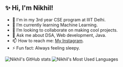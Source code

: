 ## ✨ Hi, I'm Nikhil!

<!--
**Nikhil190804/Nikhil190804** is a ✨ _special_ ✨ repository because its `README.md` (this file) appears on your GitHub profile.

Here are some ideas to get you started:-->
- 🏫 I'm in my 3rd year CSE program at IIIT Delhi.
- 🌱 I’m currently learning Machine Learning.
- 👯 I’m looking to collaborate on making cool projects.
- 💬 Ask me about DSA, Web development, Java. 
- 📫 How to reach me: [My Instagram](https://www.instagram.com/_nikhil.kumar19).
- ⚡ Fun fact: Always feeling sleepy.

![Nikhil's GitHub stats](https://github-readme-stats.vercel.app/api?username=Nikhil190804&hide=stars&count_private=true&show_icons=true&theme=gotham)
![Nikhil's Most Used Languages](https://github-readme-stats.vercel.app/api/top-langs/?username=Nikhil190804&theme=gotham&layout=compact)
